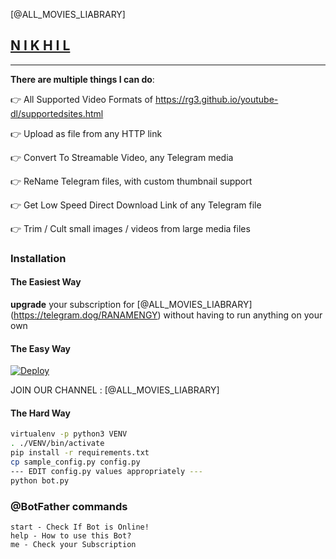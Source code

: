 [@ALL_MOVIES_LIABRARY]
## [N I K H I L](https://telegram.dog/ALL_MOVIES_LIABRARY)
---

**There are multiple things I can do**:

👉 All Supported Video Formats of https://rg3.github.io/youtube-dl/supportedsites.html

👉 Upload as file from any HTTP link

👉 Convert To Streamable Video, any Telegram media

👉 ReName Telegram files, with custom thumbnail support

👉 Get Low Speed Direct Download Link of any Telegram file

👉 Trim / Cult small images / videos from large media files

### Installation

#### The Easiest Way

**upgrade** your subscription for [@ALL_MOVIES_LIABRARY] (https://telegram.dog/RANAMENGY) without having to run anything on your own

#### The Easy Way

[![Deploy](https://www.herokucdn.com/deploy/button.svg)](https://heroku.com/deploy)

JOIN OUR CHANNEL : [@ALL_MOVIES_LIABRARY]

#### The Hard Way

```sh
virtualenv -p python3 VENV
. ./VENV/bin/activate
pip install -r requirements.txt
cp sample_config.py config.py
--- EDIT config.py values appropriately ---
python bot.py
```

### @BotFather commands

```
start - Check If Bot is Online!
help - How to use this Bot?
me - Check your Subscription
